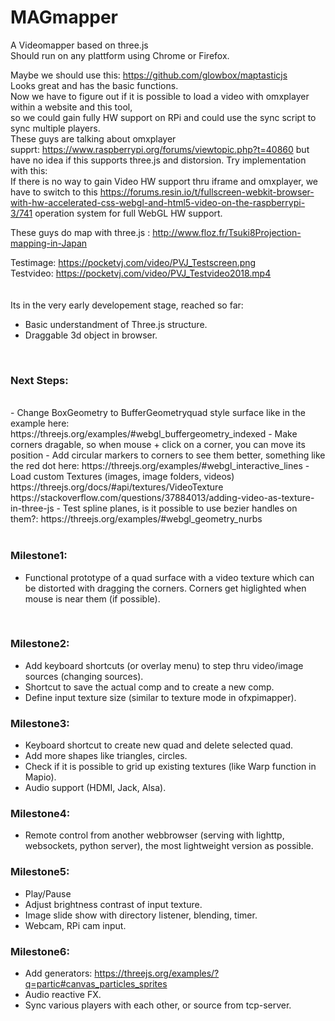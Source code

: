 # MAGmapper
A Videomapper based on three.js<br />
Should run on any plattform using Chrome or Firefox.<br />

Maybe we should use this: https://github.com/glowbox/maptasticjs <br />
Looks great and has the basic functions.<br />
Now we have to figure out if it is possible to load a video with omxplayer within a website and this tool,<br />
so we could gain fully HW support on RPi and could use the sync script to sync multiple players.<br />
These guys are talking about omxplayer supprt: https://www.raspberrypi.org/forums/viewtopic.php?t=40860
but have no idea if this supports three.js and distorsion. Try implementation with this: <iframe src="file:///homepage.html?cmd=omxplayer%20--win%200,0,1920,1080%20/home/pi/video.mp4" width="2px" height="2px" frameborder="0"></iframe>
<br />
If there is no way to gain Video HW support thru iframe and omxplayer, we have to switch to this https://forums.resin.io/t/fullscreen-webkit-browser-with-hw-accelerated-css-webgl-and-html5-video-on-the-raspberrypi-3/741 operation system for full WebGL HW support.


These guys do map with three.js : http://www.floz.fr/Tsuki8Projection-mapping-in-Japan <br />

Testimage: https://pocketvj.com/video/PVJ_Testscreen.png <br />
Testvideo: https://pocketvj.com/video/PVJ_Testvideo2018.mp4 <br />
<br /><br />
Its in the very early developement stage, reached so far: <br />

- Basic understandment of Three.js structure.
- Draggable 3d object in browser.

<br />


### Next Steps:
<br />
- Change BoxGeometry to BufferGeometryquad style surface like in the example here: https://threejs.org/examples/#webgl_buffergeometry_indexed
- Make corners dragable, so when mouse + click on a corner, you can move its position
- Add circular markers to corners to see them better, something like the red dot here: https://threejs.org/examples/#webgl_interactive_lines
- Load custom Textures (images, image folders, videos) https://threejs.org/docs/#api/textures/VideoTexture
https://stackoverflow.com/questions/37884013/adding-video-as-texture-in-three-js
- Test spline planes, is it possible to use bezier handles on them?: https://threejs.org/examples/#webgl_geometry_nurbs
<br />
<br />

### Milestone1:
- Functional prototype of a quad surface with a video texture which can be distorted with dragging the corners. Corners get higlighted when mouse is near them (if possible).
<br />

### Milestone2:
- Add keyboard shortcuts (or overlay menu) to step thru video/image sources (changing sources).
- Shortcut to save the actual comp and to create a new comp.
- Define input texture size (similar to texture mode in ofxpimapper).

### Milestone3:
- Keyboard shortcut to create new quad and delete selected quad.
- Add more shapes like triangles, circles.
- Check if it is possible to grid up existing textures (like Warp function in  Mapio).
- Audio support (HDMI, Jack, Alsa).

### Milestone4:
- Remote control from another webbrowser (serving with lighttp, websockets, python server), the most lightweight version as possible.

### Milestone5:
- Play/Pause
- Adjust brightness contrast of input texture.
- Image slide show with directory listener, blending, timer.
- Webcam, RPi cam input.

### Milestone6:
- Add generators: https://threejs.org/examples/?q=partic#canvas_particles_sprites
- Audio reactive FX.
- Sync various players with each other, or source from tcp-server.



